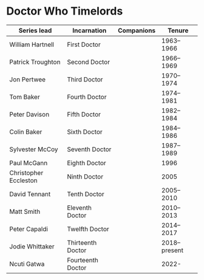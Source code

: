 # Doctor Who Timelords

| Series lead | Incarnation | Companions | Tenure |
|-------------|-------------|------------|--------|
| William Hartnell | First Doctor || 1963–1966 |
| Patrick Troughton | Second Doctor || 1966–1969 |
| Jon Pertwee | Third Doctor || 1970–1974 |
| Tom Baker | Fourth Doctor || 1974–1981 | 
| Peter Davison | Fifth Doctor || 1982–1984 |
| Colin Baker | Sixth Doctor || 1984–1986 |
| Sylvester McCoy | Seventh Doctor || 1987–1989 |
| Paul McGann | Eighth Doctor || 1996 | 
| Christopher Eccleston | Ninth Doctor || 2005 |
| David Tennant | Tenth Doctor || 2005–2010 | 
| Matt Smith | Eleventh Doctor || 2010–2013 | 
| Peter Capaldi | Twelfth Doctor || 2014–2017 |
| Jodie Whittaker | Thirteenth Doctor || 2018–present |
| Ncuti Gatwa | Fourteenth Doctor || 2022- |

